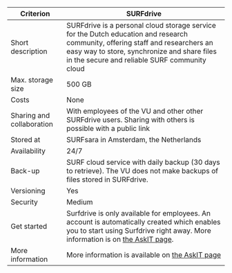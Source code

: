 |Criterion|SURFdrive|
|---|---|
|Short description|SURFdrive is a personal cloud storage service for the Dutch education and research community, offering staff and researchers an easy way to store, synchronize and share files in the secure and reliable SURF community cloud|
|Max. storage size|500 GB|
|Costs|None|
|Sharing and collaboration|With employees of the VU and other other SURFdrive users. Sharing with others is possible with a public link|
|Stored at|SURFsara in Amsterdam, the Netherlands|
|Availability|24/7|
|Back-up|SURF cloud service with daily backup (30 days to retrieve). The VU does not make backups of files stored in SURFdrive.|
|Versioning|Yes|
|Security|Medium|
|Get started|Surfdrive is only available for employees. An account is automatically created which enables you to start using Surfdrive right away. More information is on [the AskIT page](https://askit.vu.nl/tas/public/ssp/content/detail/service?unid=3dde8f6ae4e2453f8a0bd89947dfdb41).|
|More information|More information is available on [the AskIT page](https://askit.vu.nl/tas/public/ssp/content/detail/service?unid=3dde8f6ae4e2453f8a0bd89947dfdb41)|
